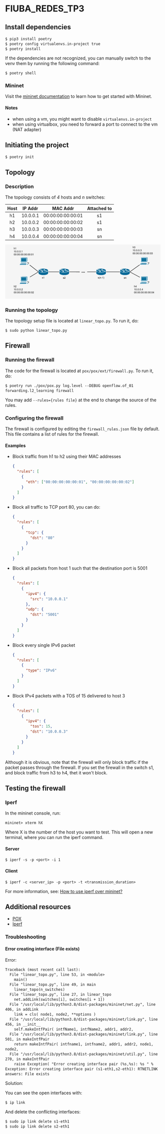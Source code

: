 # FIUBA_REDES_TP3

## Install dependencies

```console
$ pip3 install poetry
$ poetry config virtualenvs.in-project true
$ poetry install
```

If the dependencies are not recognized, you can manually switch to the venv them by running the following command:

```console
$ poetry shell
```

### Mininet

Visit the [mininet documentation](http://mininet.org/download/) to learn how to get started with Mininet.

#### Notes

- when using a vm, you might want to disable `virtualenvs.in-project`
- when using virtualbox, you need to forward a port to connect to the vm (NAT adapter)

## Initiating the project

```console
$ poetry init
```

## Topology

### Description

The topology consists of _4_ hosts and _n_ switches:

| Host | IP Addr  |     MAC Addr      | Attached to |
| :--: | :------: | :---------------: | :---------: |
|  h1  | 10.0.0.1 | 00:00:00:00:00:01 |     s1      |
|  h2  | 10.0.0.2 | 00:00:00:00:00:02 |     s1      |
|  h3  | 10.0.0.3 | 00:00:00:00:00:03 |     sn      |
|  h4  | 10.0.0.4 | 00:00:00:00:00:04 |     sn      |

![topology](resources/topology.png)

### Running the topology

The topology setup file is located at `linear_topo.py`. To run it, do:

```console
$ sudo python linear_topo.py
```

## Firewall

### Running the firewall

The code for the firewall is located at `pox/pox/ext/firewall.py`.
To run it, do:

```console
$ poetry run ./pox/pox.py log.level --DEBUG openflow.of_01 forwarding.l2_learning firewall
```

You may add `--rules={rules file}` at the end to change the source of the rules.

### Configuring the firewall

The firewall is configured by editing the `firewall_rules.json` file by default.
This file contains a list of rules for the firewall.

#### Examples

- Block traffic from h1 to h2 using their
  MAC addresses

  ```json
  {
    "rules": [
      {
        "eth": ["00:00:00:00:00:01", "00:00:00:00:00:02"]
      }
    ]
  }
  ```

- Block all traffic to TCP port 80, you can do:

  ```json
  {
    "rules": [
      {
        "tcp": {
          "dst": "80"
        }
      }
    ]
  }
  ```

- Block all packets from host 1 such that the destination port is 5001

  ```json
  {
    "rules": [
      {
        "ipv4": {
          "src": "10.0.0.1"
        },
        "udp": {
          "dst": "5001"
        }
      }
    ]
  }
  ```

- Block every single IPv6 packet

  ```json
  {
    "rules": [
      {
        "type": "IPv6"
      }
    ]
  }
  ```

- Block IPv4 packets with a TOS of 15 delivered to host 3

  ```json
  {
    "rules": [
      {
        "ipv4": {
          "tos": 15,
          "dst": "10.0.0.3"
        }
      }
    ]
  }
  ```

Although it is obvious, note that the firewall will only block traffic
if the packet passes through the firewall. If you set the firewall in
the switch s1, and block traffic from h3 to h4, thet it won't block.

## Testing the firewall

### Iperf

In the mininet console, run:

```console
mininet> xterm hX
```

Where X is the number of the host you want to test. This will open a
new terminal, where you can run the iperf command.

#### Server

```console
$ iperf -s -p <port> -i 1
```

#### Client

```console
$ iperf -c <server_ip> -p <port> -t <transmission_duration>
```

For more information, see: [How to use iperf over mininet?](http://csie.nqu.edu.tw/smallko/sdn/iperf_mininet.htm)

## Additional resources

- [POX](https://noxrepo.github.io/pox-doc/html/)
- [Iperf](https://iperf.fr/)

### Troubleshooting

#### Error creating interface (File exists)

Error:

```
Traceback (most recent call last):
  File "linear_topo.py", line 53, in <module>
    main()
  File "linear_topo.py", line 49, in main
    linear_topo(n_switches)
  File "linear_topo.py", line 27, in linear_topo
    net.addLink(switches[i], switches[i + 1])
  File "/usr/local/lib/python3.8/dist-packages/mininet/net.py", line 406, in addLink
    link = cls( node1, node2, **options )
  File "/usr/local/lib/python3.8/dist-packages/mininet/link.py", line 456, in __init__
    self.makeIntfPair( intfName1, intfName2, addr1, addr2,
  File "/usr/local/lib/python3.8/dist-packages/mininet/link.py", line 501, in makeIntfPair
    return makeIntfPair( intfname1, intfname2, addr1, addr2, node1, node2,
  File "/usr/local/lib/python3.8/dist-packages/mininet/util.py", line 270, in makeIntfPair
    raise Exception( "Error creating interface pair (%s,%s): %s " %
Exception: Error creating interface pair (s1-eth1,s2-eth1): RTNETLINK answers: File exists
```

Solution:

You can see the open interfaces with:

```console
$ ip link
```

And delete the conflicting interfaces:

```console
$ sudo ip link delete s1-eth1
$ sudo ip link delete s2-eth1
```
